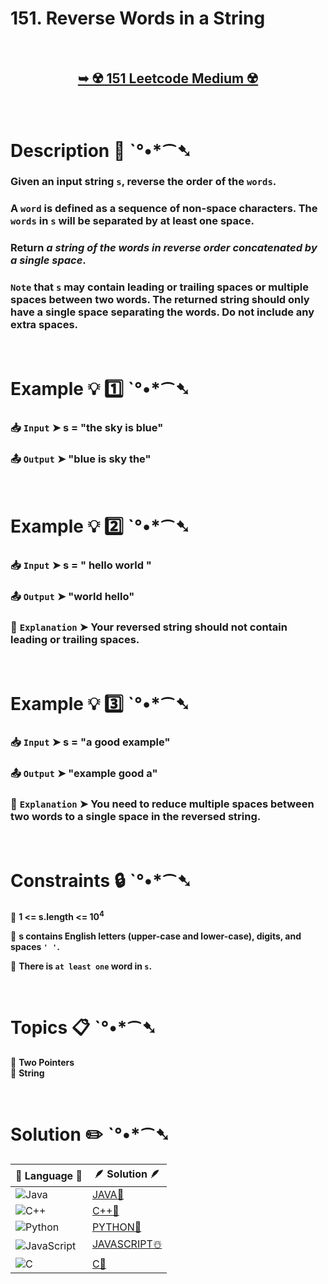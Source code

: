 # 151. Reverse Words in a String

</br>

<h2 align="center"> 

<a href="https://leetcode.com/problems/reverse-words-in-a-string/description/?envType=study-plan-v2&envId=leetcode-75"><strong>➥ ☢️ 151 Leetcode Medium ☢️ </strong></a>
</h2>

</br>

# Description 📜 ˋ°•*⁀➷

### Given an input string `s`, reverse the order of the `words`.

### A `word` is defined as a sequence of non-space characters. The `words` in `s` will be separated by at least one space.

### Return *a string of the words in reverse order concatenated by a single space*.

### `Note` that `s` may contain leading or trailing spaces or multiple spaces between two words. The returned string should only have a single space separating the words. Do not include any extra spaces.

</br>

# Example 💡 1️⃣ ˋ°•*⁀➷

  ### 📥 `Input`  ➤ s = "the sky is blue"

  ### 📤 `Output`  ➤ "blue is sky the"

</br>

# Example 💡 2️⃣ ˋ°•*⁀➷

  ### 📥 `Input` ➤ s = "  hello world  "

  ### 📤 `Output`  ➤ "world hello"

  ### 🔦 `Explanation` ➤ Your reversed string should not contain leading or trailing spaces.

</br>

# Example 💡 3️⃣ ˋ°•*⁀➷

  ### 📥 `Input` ➤ s = "a good   example"

  ### 📤 `Output`  ➤ "example good a"

  ### 🔦 `Explanation`  ➤ You need to reduce multiple spaces between two words to a single space in the reversed string.

</br>

# Constraints 🔒 ˋ°•*⁀➷

🔹 **1 <= s.length <= 10<sup>4</sup>** </br>

🔹 **s contains English letters (upper-case and lower-case), digits, and spaces `' '`.** </br>

🔹 **There is `at least one` word in `s`.** </br>

</br>

# Topics 📋 ˋ°•*⁀➷

🔸 **Two Pointers**  </br>
🔸 **String**  </br>

</br>

# Solution ✏️ ˋ°•*⁀➷

| 📒 Language 📒  | 🪶 Solution 🪶 |
| ------------- | ------------- |
|  ![Java](https://img.shields.io/badge/java-%23ED8B00.svg?style=for-the-badge&logo=openjdk&logoColor=white)  | [JAVA🍁]() |
|  ![C++](https://img.shields.io/badge/c++-%2300599C.svg?style=for-the-badge&logo=c%2B%2B&logoColor=white)  | [C++🎲]()  |
|  ![Python](https://img.shields.io/badge/python-3670A0?style=for-the-badge&logo=python&logoColor=ffdd54)    | [PYTHON🍰]() |
| ![JavaScript](https://img.shields.io/badge/javascript-%23323330.svg?style=for-the-badge&logo=javascript&logoColor=%23F7DF1E)   | [JAVASCRIPT☃️]() |
|   ![C](https://img.shields.io/badge/c-%2300599C.svg?style=for-the-badge&logo=c&logoColor=white)   | [C💖]()  |
